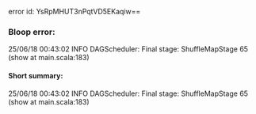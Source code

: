 error id: YsRpMHUT3nPqtVD5EKaqiw==
### Bloop error:

25/06/18 00:43:02 INFO DAGScheduler: Final stage: ShuffleMapStage 65 (show at main.scala:183)
#### Short summary: 

25/06/18 00:43:02 INFO DAGScheduler: Final stage: ShuffleMapStage 65 (show at main.scala:183)